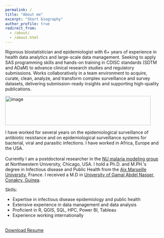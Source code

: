 ```yaml
---
permalink: /
title: "About me"
excerpt: "Short biography"
author_profile: true
redirect_from: 
  - /about/
  - /about.html
---
```


Rigorous biostatistician and epidemiologist with 6+ years of experience in health data analytics and large-scale data management. Seeking to apply SAS programming skills and hands-on training in CDISC standards (SDTM and ADaM) to advance clinical research studies and regulatory submissions. Works collaboratively in a team environment to acquire, curate, clean, analyze, and transform complex surveillance and survey datasets, delivering submission-ready insights and supporting high-quality publications. 

<img width="468" height="94" alt="image" src="https://github.com/user-attachments/assets/d9558c5e-56d4-43aa-9cdc-2c1cc1b9a8cd" />
 
<br/>

I have worked for several years on the epidemiological surveillance of antibiotic resistance and on epidemiological surveillance systems for bacterial, viral and parasitic infections. I have worked in Africa, Europe and the USA.<br/>
<br/>
Currently I am a postdoctoral researcher in the [NU malaria modeling group](https://www.numalariamodeling.org/) at Northwestern University, Chicago, USA. 
I hold a Ph.D. and M.PH.'s degree in Infectious disease and Public Health from the [Aix Marseille University](https://www.univ-amu.fr/), France.
I received a M.D in [University of Gamal Abdel Nasser, Conakry, Guinea](https://uganc.edu.gn/). 
<br/>

Skills:
- Expertise in infectious disease epidemiology and public health
- Extensive experience in data management and data analysis
- Proficient in R, QGIS, SQL, HPC, Power BI, Tableau 
- Experience working internationally
<br/><br/>

<a href="/Ousmane_DIALLO_CV_FSMformat_December.docx" download>Download Resume</a>

